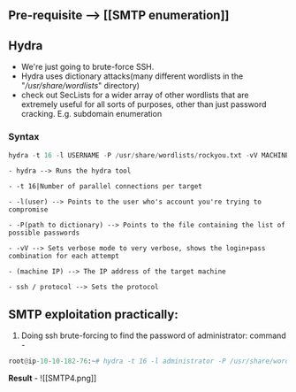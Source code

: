 ## Pre-requisite --> [[SMTP enumeration]]

## Hydra
- We're just going to brute-force SSH.
- Hydra uses dictionary attacks(many different wordlists in the "_/usr/share/wordlists_" directory)
- check out SecLists for a wider array of other wordlists that are extremely useful for all sorts of purposes, other than just password cracking. E.g. subdomain enumeration

### Syntax
```python
hydra -t 16 -l USERNAME -P /usr/share/wordlists/rockyou.txt -vV MACHINE_IP ssh
```


	- hydra --> Runs the hydra tool

	- -t 16|Number of parallel connections per target

	- -l(user) --> Points to the user who's account you're trying to compromise

	- -P(path to dictionary) --> Points to the file containing the list of possible passwords

	- -vV --> Sets verbose mode to very verbose, shows the login+pass combination for each attempt

	- (machine IP) --> The IP address of the target machine

	- ssh / protocol --> Sets the protocol

## SMTP exploitation practically:
1. Doing ssh brute-forcing to find the password of administrator:
   command - 
```python
root@ip-10-10-182-76:~# hydra -t 16 -l administrator -P /usr/share/wordlists/rockyou.txt -vV 10.10.214.226 ssh
```

**Result** - 
![[SMTP4.png]]

